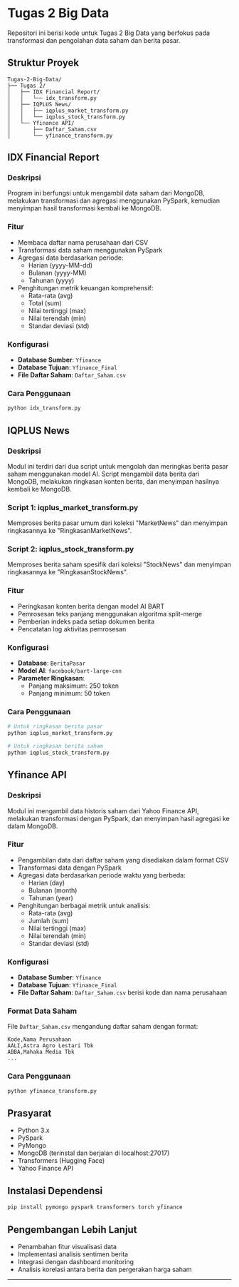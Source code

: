 # Tugas 2 Big Data

Repositori ini berisi kode untuk Tugas 2 Big Data yang berfokus pada transformasi dan pengolahan data saham dan berita pasar.

## Struktur Proyek

```
Tugas-2-Big-Data/
├── Tugas 2/
│   ├── IDX Financial Report/
│   │   └── idx_transform.py
│   ├── IQPLUS News/
│   │   ├── iqplus_market_transform.py
│   │   └── iqplus_stock_transform.py
│   └── Yfinance API/
│       ├── Daftar_Saham.csv
│       └── yfinance_transform.py
```

## IDX Financial Report

### Deskripsi
Program ini berfungsi untuk mengambil data saham dari MongoDB, melakukan transformasi dan agregasi menggunakan PySpark, kemudian menyimpan hasil transformasi kembali ke MongoDB.

### Fitur
- Membaca daftar nama perusahaan dari CSV
- Transformasi data saham menggunakan PySpark
- Agregasi data berdasarkan periode:
  - Harian (yyyy-MM-dd)
  - Bulanan (yyyy-MM)
  - Tahunan (yyyy)
- Penghitungan metrik keuangan komprehensif:
  - Rata-rata (avg)
  - Total (sum)
  - Nilai tertinggi (max)
  - Nilai terendah (min)
  - Standar deviasi (std)

### Konfigurasi
- **Database Sumber**: `Yfinance`
- **Database Tujuan**: `Yfinance_Final`
- **File Daftar Saham**: `Daftar_Saham.csv`

### Cara Penggunaan
```bash
python idx_transform.py
```

## IQPLUS News

### Deskripsi
Modul ini terdiri dari dua script untuk mengolah dan meringkas berita pasar saham menggunakan model AI. Script mengambil data berita dari MongoDB, melakukan ringkasan konten berita, dan menyimpan hasilnya kembali ke MongoDB.

### Script 1: iqplus_market_transform.py
Memproses berita pasar umum dari koleksi "MarketNews" dan menyimpan ringkasannya ke "RingkasanMarketNews".

### Script 2: iqplus_stock_transform.py
Memproses berita saham spesifik dari koleksi "StockNews" dan menyimpan ringkasannya ke "RingkasanStockNews".

### Fitur
- Peringkasan konten berita dengan model AI BART
- Pemrosesan teks panjang menggunakan algoritma split-merge
- Pemberian indeks pada setiap dokumen berita
- Pencatatan log aktivitas pemrosesan

### Konfigurasi
- **Database**: `BeritaPasar`
- **Model AI**: `facebook/bart-large-cnn`
- **Parameter Ringkasan**:
  - Panjang maksimum: 250 token
  - Panjang minimum: 50 token

### Cara Penggunaan
```bash
# Untuk ringkasan berita pasar
python iqplus_market_transform.py

# Untuk ringkasan berita saham
python iqplus_stock_transform.py
```

## Yfinance API

### Deskripsi
Modul ini mengambil data historis saham dari Yahoo Finance API, melakukan transformasi dengan PySpark, dan menyimpan hasil agregasi ke dalam MongoDB.

### Fitur
- Pengambilan data dari daftar saham yang disediakan dalam format CSV
- Transformasi data dengan PySpark
- Agregasi data berdasarkan periode waktu yang berbeda:
  - Harian (day)
  - Bulanan (month)
  - Tahunan (year)
- Penghitungan berbagai metrik untuk analisis:
  - Rata-rata (avg)
  - Jumlah (sum)
  - Nilai tertinggi (max)
  - Nilai terendah (min)
  - Standar deviasi (std)

### Konfigurasi
- **Database Sumber**: `Yfinance`
- **Database Tujuan**: `Yfinance_Final`
- **File Daftar Saham**: `Daftar_Saham.csv` berisi kode dan nama perusahaan

### Format Data Saham
File `Daftar_Saham.csv` mengandung daftar saham dengan format:
```
Kode,Nama Perusahaan
AALI,Astra Agro Lestari Tbk
ABBA,Mahaka Media Tbk
...
```

### Cara Penggunaan
```bash
python yfinance_transform.py
```

## Prasyarat
- Python 3.x
- PySpark
- PyMongo
- MongoDB (terinstal dan berjalan di localhost:27017)
- Transformers (Hugging Face)
- Yahoo Finance API

## Instalasi Dependensi
```bash
pip install pymongo pyspark transformers torch yfinance
```

## Pengembangan Lebih Lanjut
- Penambahan fitur visualisasi data
- Implementasi analisis sentimen berita
- Integrasi dengan dashboard monitoring
- Analisis korelasi antara berita dan pergerakan harga saham

---
